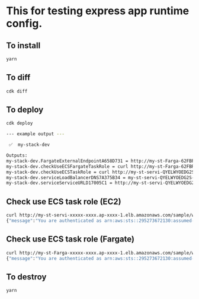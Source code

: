 # This for testing express app runtime config.

## To install
```bash
yarn
```

## To diff
```bash
cdk diff
```

## To deploy
```bash
cdk deploy

--- example output ---

 ✅  my-stack-dev

Outputs:
my-stack-dev.FargateExternalEndpointA658D731 = http://my-st-Farga-62FBR0V3YB2K-1106103230.ap-northeast-1.elb.amazonaws.com
my-stack-dev.checkUseECSFargateTaskRole = curl http://my-st-Farga-62FBR0V3YB2K-1106103230.ap-northeast-1.elb.amazonaws.com/sample/whoami
my-stack-dev.checkUseECSTaskRole = curl http://my-st-servi-QYELWYOEDG2S-135954593.ap-northeast-1.elb.amazonaws.com/sample/whoami
my-stack-dev.serviceLoadBalancerDNS7A375B34 = my-st-servi-QYELWYOEDG2S-135954593.ap-northeast-1.elb.amazonaws.com
my-stack-dev.serviceServiceURLD17005C1 = http://my-st-servi-QYELWYOEDG2S-135954593.ap-northeast-1.elb.amazonaws.com
```

## Check use ECS task role (EC2)
```bash
curl http://my-st-servi-xxxxx-xxxx.ap-xxxx-1.elb.amazonaws.com/sample/whoami
{"message":"You are authenticated as arn:aws:sts::295273672130:assumed-role/my-stack-dev-fargatetasksTaskRole84C07681-1D6S8DFE7PSQ1/19d0d74121ad47eba2d7e5fc641a0da5"}
```

## Check use ECS task role (Fargate)
```bash
curl http://my-st-Farga-xxxxx-xxxx.ap-xxxx-1.elb.amazonaws.com/sample/whoami
{"message":"You are authenticated as arn:aws:sts::295273672130:assumed-role/my-stack-dev-fargatetasksTaskRole84C07681-1D6S8DFE7PSQ1/19d0d74121ad47eba2d7e5fc641a0da5"}
```

## To destroy
```bash
yarn
```